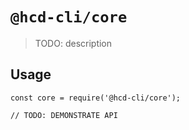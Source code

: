# `@hcd-cli/core`

> TODO: description

## Usage

```
const core = require('@hcd-cli/core');

// TODO: DEMONSTRATE API
```
